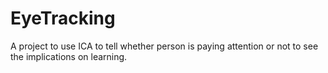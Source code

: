 # EyeTracking
A project to use ICA to tell whether person is paying attention or not to see the implications on learning.
